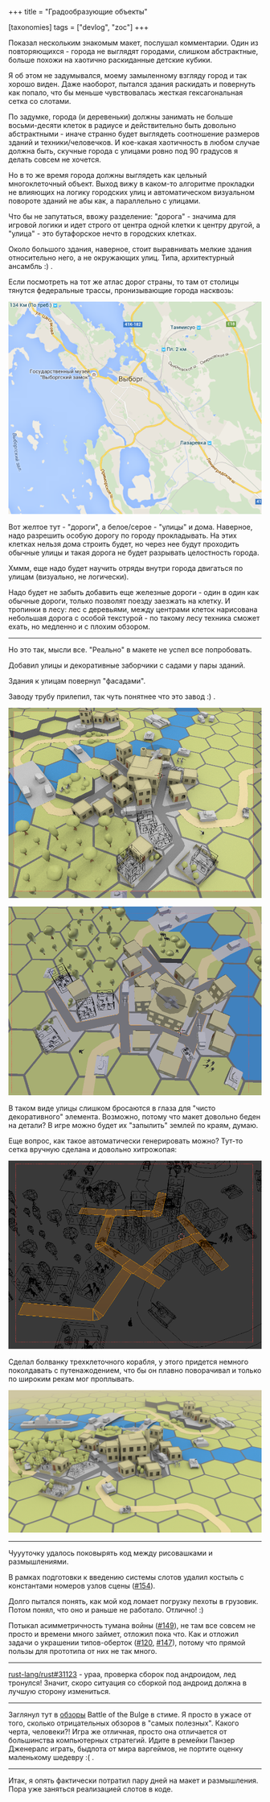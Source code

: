 +++
title = "Градообразующие объекты"

[taxonomies]
tags = ["devlog", "zoc"]
+++

Показал нескольким знакомым макет, послушал комментарии. Один из
повторяющихся - города не выглядят городами, слишком абстрактные, больше
похожи на хаотично раскиданные детские кубики.

Я об этом не задумывался, моему замыленному взгляду город и так хорошо
виден. Даже наоборот, пытался здания раскидать и повернуть как попало,
что бы меньше чувствовалась жесткая гексагональная сетка со слотами.

По задумке, города (и деревеньки) должны занимать не больше
восьми-десяти клеток в радиусе и действительно быть довольно
абстрактными - иначе странно будет выглядеть соотношение размеров зданий
и техники/человечков. И кое-какая хаотичность в любом случае должна
быть, скучные города с улицами ровно под 90 градусов я делать совсем не
хочется.

Но в то же время города должны выглядеть как цельный многоклеточный
объект. Выход вижу в каком-то алгоритме прокладки не влияющих на логику
городских улиц и автоматическом визуальном повороте зданий не абы как, а
параллельно с улицами.

Что бы не запутаться, ввожу разделение: "дорога" - значима для игровой
логики и идет строго от центра одной клетки к центру другой, а "улица" -
это бутафорское нечто в городских клетках.

Около большого здания, наверное, стоит выравнивать мелкие здания
относительно него, а не окружающих улиц. Типа, архитектурный ансамбль :)
.

Если посмотреть на тот же атлас дорог страны, то там от столицы тянутся
федеральные трассы, пронизывающие города насквозь:

![карта Выборга с отмеченными главными дорогами](images/imgur/HWO1bjm.png)

Вот желтое тут - "дороги", а белое/серое - "улицы" и дома. Наверное,
надо разрешить особую дорогу по городу прокладывать. На этих клетках
нельзя дома строить будет, но через нее будут проходить обычные улицы и
такая дорога не будет разрывать целостность города.

Хммм, еще надо будет научить отряды внутри города двигаться по улицам
(визуально, не логически).

Надо будет не забыть добавить еще железные дороги - один в один как
обычные дороги, только позволят поезду заезжать на клетку. И тропинки в
лесу: лес с деревьями, между центрами клеток нарисована небольшая дорога
с особой текстурой - по такому лесу техника сможет ехать, но медленно и
с плохим обзором.

------------------------------------------------------------------------

Но это так, мысли все. "Реально" в макете не успел все попробовать.

Добавил улицы и декоративные заборчики с садами у пары зданий.

Здания к улицам повернул "фасадами".

Заводу трубу прилепил, так чуть понятнее что это завод :) .

![Макет улиц](images/imgur/P5oHw26.png)

![Макет улиц с другого ракурса](images/imgur/xFzaR9W.png)

В таком виде улицы слишком бросаются в глаза для "чисто декоративного"
элемента. Возможно, потому что макет довольно беден на детали? В игре
можно будет их "запылить" землей по краям, думаю.

Еще вопрос, как такое автоматически генерировать можно? Тут-то сетка
вручную сделана и довольно хитрожопая:

![Сетка макета городских улиц](images/imgur/JVx8z0v.png)

Сделал болванку трехклеточного корабля, у этого придется немного
поколдавать с путенажодением, что бы он плавно поворачивал и только по
широким рекам мог проплывать.

![Рендер макета с вышеописанными изменениями](images/imgur/UOhnj0R.png)

------------------------------------------------------------------------

Чуууточку удалось поковырять код между рисовашками и размышлениями.

В рамках подготовки к введению системы слотов удалил костыль с
константами номеров узлов сцены
([\#154](https://github.com/ozkriff/zoc/issues/154)).

Долго пытался понять, как мой код ломает погрузку пехоты в грузовик.
Потом понял, что оно и раньше не работало. Отлично! :)

Потыкал асимметричность тумана войны
([\#149](https://github.com/ozkriff/zoc/issues/149)), не там все совсем
не просто и времени много займет, отложил пока что. Как и отложил задачи
о украшении типов-оберток
([\#120](https://github.com/ozkriff/zoc/issues/120),
[\#147](https://github.com/ozkriff/zoc/issues/147)), потому что прямой
пользы для прототипа от них не так много.

------------------------------------------------------------------------

[rust-lang/rust\#31123](https://github.com/rust-lang/rust/pull/31123) -
ураа, проверка сборок под андроидом, лед тронулся! Значит, скоро
ситуация со сборкой под андроид должна в лучшую сторону измениться.

------------------------------------------------------------------------

Заглянул тут в [обзоры](http://store.steampowered.com/app/365560) Battle
of the Bulge в стиме. Я просто в ужасе от того, сколько отрицательных
обзоров в "самых полезных". Какого черта, человеки?! Игра же отличная,
просто она отличается от большинства компьютерных стратегий. Идите в
ремейки Панзер Дженералс играть, быдлота от мира варгеймов, не портите
оценку маленькому шедевру :( .

------------------------------------------------------------------------

Итак, я опять фактически потратил пару дней на макет и размышления. Пора
уже заняться реализацией слотов в коде.

